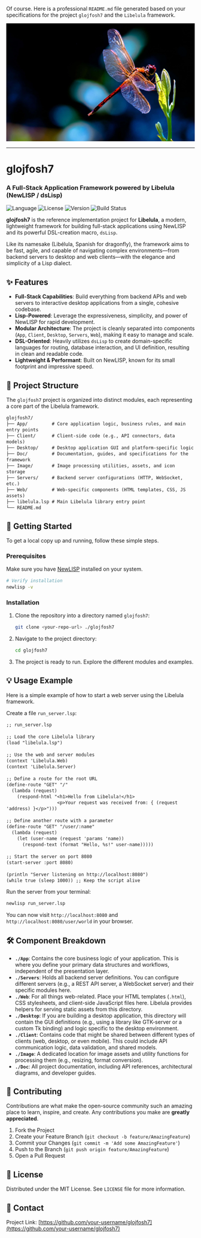 Of course. Here is a professional `README.md` file generated based on your specifications for the project `glojfosh7` and the `Libelula` framework.

![studio-dslisp](matrix/cec/image/logon.jpg)

---

# glojfosh7
### A Full-Stack Application Framework powered by Libelula (NewLISP / dsLisp)

![Language](https://img.shields.io/badge/language-NewLISP-orange.svg)
![License](https://img.shields.io/badge/License-MIT-blue.svg)
![Version](https://img.shields.io/badge/version-0.1.0-brightgreen.svg)
![Build Status](https://img.shields.io/badge/build-passing-brightgreen.svg)

**glojfosh7** is the reference implementation project for **Libelula**, a modern, lightweight framework for building full-stack applications using NewLISP and its powerful DSL-creation macro, `dsLisp`.

Like its namesake (Libélula, Spanish for dragonfly), the framework aims to be fast, agile, and capable of navigating complex environments—from backend servers to desktop and web clients—with the elegance and simplicity of a Lisp dialect.

## ✨ Features

*   **Full-Stack Capabilities**: Build everything from backend APIs and web servers to interactive desktop applications from a single, cohesive codebase.
*   **Lisp-Powered**: Leverage the expressiveness, simplicity, and power of NewLISP for rapid development.
*   **Modular Architecture**: The project is cleanly separated into components (`App`, `Client`, `Desktop`, `Servers`, `Web`), making it easy to manage and scale.
*   **DSL-Oriented**: Heavily utilizes `dsLisp` to create domain-specific languages for routing, database interaction, and UI definition, resulting in clean and readable code.
*   **Lightweight & Performant**: Built on NewLISP, known for its small footprint and impressive speed.

## 📂 Project Structure

The `glojfosh7` project is organized into distinct modules, each representing a core part of the Libelula framework.

```
glojfosh7/
├── App/         # Core application logic, business rules, and main entry points
├── Client/      # Client-side code (e.g., API connectors, data models)
├── Desktop/     # Desktop application GUI and platform-specific logic
├── Doc/         # Documentation, guides, and specifications for the framework
├── Image/       # Image processing utilities, assets, and icon storage
├── Servers/     # Backend server configurations (HTTP, WebSocket, etc.)
├── Web/         # Web-specific components (HTML templates, CSS, JS assets)
├── libelula.lsp # Main Libelula library entry point
└── README.md
```

## 🚀 Getting Started

To get a local copy up and running, follow these simple steps.

### Prerequisites

Make sure you have [NewLISP](http://www.newlisp.org/index.cgi?Download) installed on your system.

```bash
# Verify installation
newlisp -v
```

### Installation

1.  Clone the repository into a directory named `glojfosh7`:
    ```bash
    git clone <your-repo-url> ./glojfosh7
    ```
2.  Navigate to the project directory:
    ```bash
    cd glojfosh7
    ```
3.  The project is ready to run. Explore the different modules and examples.

## 💡 Usage Example

Here is a simple example of how to start a web server using the Libelula framework.

Create a file `run_server.lsp`:
```newlisp
;; run_server.lsp

;; Load the core Libelula library
(load "libelula.lsp")

;; Use the web and server modules
(context 'Libelula.Web)
(context 'Libelula.Server)

;; Define a route for the root URL
(define-route "GET" "/"
  (lambda (request)
    (respond-html "<h1>Hello from Libelula!</h1>
                   <p>Your request was received from: { (request 'address) }</p>")))

;; Define another route with a parameter
(define-route "GET" "/user/:name"
  (lambda (request)
    (let (user-name (request 'params 'name))
      (respond-text (format "Hello, %s!" user-name)))))

;; Start the server on port 8080
(start-server :port 8080)

(println "Server listening on http://localhost:8080")
(while true (sleep 1000)) ;; Keep the script alive
```

Run the server from your terminal:
```bash
newlisp run_server.lsp
```

You can now visit `http://localhost:8080` and `http://localhost:8080/user/world` in your browser.

## 🛠 Component Breakdown

*   **`./App`**: Contains the core business logic of your application. This is where you define your primary data structures and workflows, independent of the presentation layer.
*   **`./Servers`**: Holds all backend server definitions. You can configure different servers (e.g., a REST API server, a WebSocket server) and their specific modules here.
*   **`./Web`**: For all things web-related. Place your HTML templates (`.html`), CSS stylesheets, and client-side JavaScript files here. Libelula provides helpers for serving static assets from this directory.
*   **`./Desktop`**: If you are building a desktop application, this directory will contain the GUI definitions (e.g., using a library like GTK-server or a custom Tk binding) and logic specific to the desktop environment.
*   **`./Client`**: Contains code that might be shared between different types of clients (web, desktop, or even mobile). This could include API communication logic, data validation, and shared models.
*   **`./Image`**: A dedicated location for image assets and utility functions for processing them (e.g., resizing, format conversion).
*   **`./Doc`**: All project documentation, including API references, architectural diagrams, and developer guides.

## 🤝 Contributing

Contributions are what make the open-source community such an amazing place to learn, inspire, and create. Any contributions you make are **greatly appreciated**.

1.  Fork the Project
2.  Create your Feature Branch (`git checkout -b feature/AmazingFeature`)
3.  Commit your Changes (`git commit -m 'Add some AmazingFeature'`)
4.  Push to the Branch (`git push origin feature/AmazingFeature`)
5.  Open a Pull Request

## 📄 License

Distributed under the MIT License. See `LICENSE` file for more information.

## 📧 Contact

Project Link: [https://github.com/your-username/glojfosh7](https://github.com/your-username/glojfosh7)